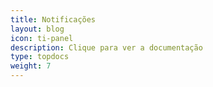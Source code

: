 ```yaml
---
title: Notificações
layout: blog
icon: ti-panel
description: Clique para ver a documentação
type: topdocs
weight: 7
---
```

